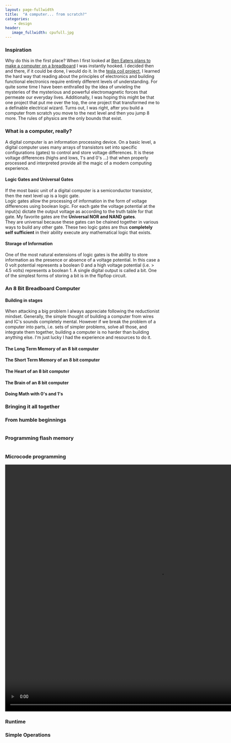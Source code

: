 ```yaml
---
layout: page-fullwidth
title:  "A computer... from scratch?"
categories:
    - design
header:
   image_fullwidth: cpufull.jpg
---
```

<h3>Inspiration</h3>
<p> Why do this in the first place? When I first looked at <a href="https://eater.net/8bit/"> Ben Eaters plans to make a computer on a breadboard</a> I was instantly hooked. I decided then and there, if it could be done, I would do it. In the <a href="/design/Tesla_Coil">tesla coil project</a>, I learned the hard way that reading about the principles of electronics and building functional electronics require entirely different levels of understanding. For quite some time I have been enthralled by the idea of unvieling the mysteries of the mysterious and powerful electromagnetic forces that permeate our everyday lives. Additionally, I was hoping this might be that one project that put me over the top, the one project that transformed me to a definable electrical wizard. Turns out, I was right, after you build a computer from scratch you move to the next level and then you jump 8 more. The rules of physics are the only bounds that exist.</p>
<h3><strong>What is a computer, really?</strong></h3>
A digital computer is an information processing device. On a basic level, a digital computer uses many arrays of transistors set into specific configurations (gates) to control and store voltage differences. It is these voltage differences (highs and lows, 1's and 0's ...) that when properly processed and interpreted provide all the magic of a modern computing experience.
<h4>Logic Gates and Universal Gates</h4>
If the most basic unit of a digital computer is a semiconductor transistor, then the next level up is a logic gate.
<div class="row">
    <div class="column.large-centered">
    <img src="{{ site.urlimg }}LogicGates0.png" alt="">
    </div>
</div>
Logic gates allow the processing of information in the form of voltage differences using boolean logic. For each gate the voltage potential at the input(s) dictate the output voltage as according to the truth table for that gate. My favorite gates are the <strong>Universal NOR and NAND gates</strong>. 
<div class="row">
    <div class="column.large-centered">
    <img src="{{ site.urlimg }}NOR.png" alt="">
    </div>
</div>
<div class="row">
    <div class="column.large-centered">
    <img src="{{ site.urlimg }}NAND.png" alt="">
    </div>
</div>
They are universal because these gates can be chained together in various ways to build any other gate. These two logic gates are thus <strong>completely self sufficient</strong> in their ability execute any mathematical logic that exists.

<h4>Storage of Information</h4>
One of the most natural extensions of logic gates is the ability to store information as the presence or absence of a voltage potential. In this case a 0 volt potential represents a boolean 0 and a high voltage potential (i.e. > 4.5 volts) represents a boolean 1. A single digital output is called a bit. One of the simplest forms of storing a bit is in the flipflop circuit.
<div class="row">
    <div class="column.large-centered">
    <img src="{{ site.urlimg }}FlipFlop.png" alt="">
    </div>
</div>

<!-- <p><strong>Boolean mathematics</strong></p>
<p></p> -->


<h3><strong>An 8 Bit Breadboard Computer</strong></h3>
<h4>Building in stages</h4>
When attacking a big problem I always appreciate following the reductionist mindset. Generally, the simple thought of building a computer from wires and IC's sounds completely mental. However if we break the problem of a computer into parts, i.e. sets of simpler problems, solve all those, and integrate them together, building a computer is no harder than building anything else. I'm just lucky I had the experience and resources to do it.
<h4>The Long Term Memory of an 8 bit computer</h4>

<h4>The Short Term Memory of an 8 bit computer</h4>

<h4>The Heart of an 8 bit computer</h4>

<h4>The Brain of an 8 bit computer</h4>

<h4>Doing Math with 0's and 1's</h4>

<h3>Bringing it all together</h3>


<h3><strong>From humble beginnings</strong></h3>
<div class="row">
    <div class="column.large-centered">
    <img src="{{ site.urlimg }}cpustage2.jpg" alt="">
    </div>
</div>
<h3><strong>Programming flash memory</strong></h3>
<div class="row">
    <div class="column.large-centered">
    <img src="{{ site.urlimg }}cpuprog1.jpg" alt="">
    </div>
</div>

<h3><strong>Microcode programming</strong></h3>
<video width="1000" height="800" controls>
  <source src="/images/eepromprogammer.mp4" type="video/mp4">
<source src="movie.ogg" type="video/ogg">
Your browser does not support the video tag.
</video>


<h3><strong>Runtime</strong></h3>
<!-- <div class="row">
    <div class="column.large-centered">
    <img src="{{ site.urlimg }}" alt="">
    </div>
</div> -->

<h3><strong>Simple Operations</strong></h3>
<!-- <video width="1000" height="800" controls>
  <source src="/images/eepromprogammer.mp4" type="video/mp4">
<source src="movie.ogg" type="video/ogg">
Your browser does not support the video tag.
</video> -->